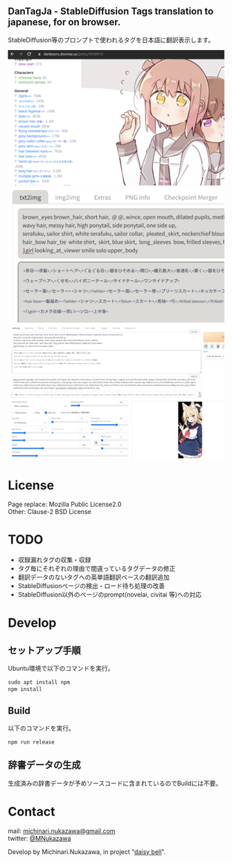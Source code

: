 DanTagJa - StableDiffusion Tags translation to japanese, for on browser.
----
StableDiffusion等のプロンプトで使われるタグを日本語に翻訳表示します。

<img src="docs/chromewebstoreimage1280x800-danbooru.png" width="500">  
<img src="docs/chromewebstoreimage1280x800-sd-prompt.png" width="500">  
<img src="docs/chromewebstoreimage1280x800-sd-with-image.png" width="500">  

# License
Page replace: Mozilla Public License2.0  
Other: Clause-2 BSD License  

# TODO
- 収録漏れタグの収集・収録
- タグ毎にそれぞれの理由で間違っているタグデータの修正
- 翻訳データのないタグへの英単語翻訳ベースの翻訳追加
- StableDiffusionページの検出・ロード待ち処理の改善
- StableDiffusion以外のページのprompt(novelai, civitai 等)への対応

# Develop

## セットアップ手順
Ubuntu環境で以下のコマンドを実行。
```
sudo apt install npm
npm install
```

## Build
以下のコマンドを実行。
```
npm run release
```

## 辞書データの生成
生成済みの辞書データが予めソースコードに含まれているのでBuildには不要。  


# Contact
mail: [michinari.nukazawa@gmail.com][mailto]  
twitter: [@MNukazawa][twitter]  

Develop by Michinari.Nukazawa, in project "[daisy bell][pixiv_booth_project_daisy_bell]".  

[pixiv_booth_project_daisy_bell]: https://daisy-bell.booth.pm/
[mailto]: mailto:michinari.nukazawa@gmail.com
[twitter]: https://twitter.com/MNukazawa
